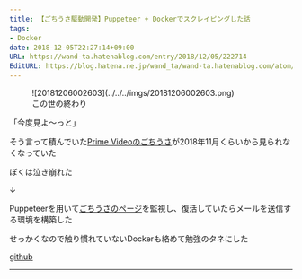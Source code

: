 ```yaml
---
title: 【ごちうさ駆動開発】Puppeteer + Dockerでスクレイピングした話
tags:
- Docker
date: 2018-12-05T22:27:14+09:00
URL: https://wand-ta.hatenablog.com/entry/2018/12/05/222714
EditURL: https://blog.hatena.ne.jp/wand_ta/wand-ta.hatenablog.com/atom/entry/10257846132680741756
---
```


<figure class="figure-image figure-image-fotolife" title="この世の終わり">![20181206002603](../../../imgs/20181206002603.png)<figcaption>この世の終わり</figcaption></figure>

「今度見よ～っと」

そう言って積んでいた[Prime Videoのごちうさ](https://www.amazon.co.jp/gp/video/detail/B014GMMG86/ref=atv_wtlp_wtl_1)が2018年11月くらいから見られなくなっていた

ぼくは泣き崩れた

↓

Puppeteerを用いて[ごちうさのページ](https://www.amazon.co.jp/gp/video/detail/B014GMMG86/ref=atv_wtlp_wtl_1)を監視し、復活していたらメールを送信する環境を構築した

せっかくなので触り慣れていないDockerも絡めて勉強のタネにした

[github](https://github.com/wand2016/scraping-gochiusa)


---
